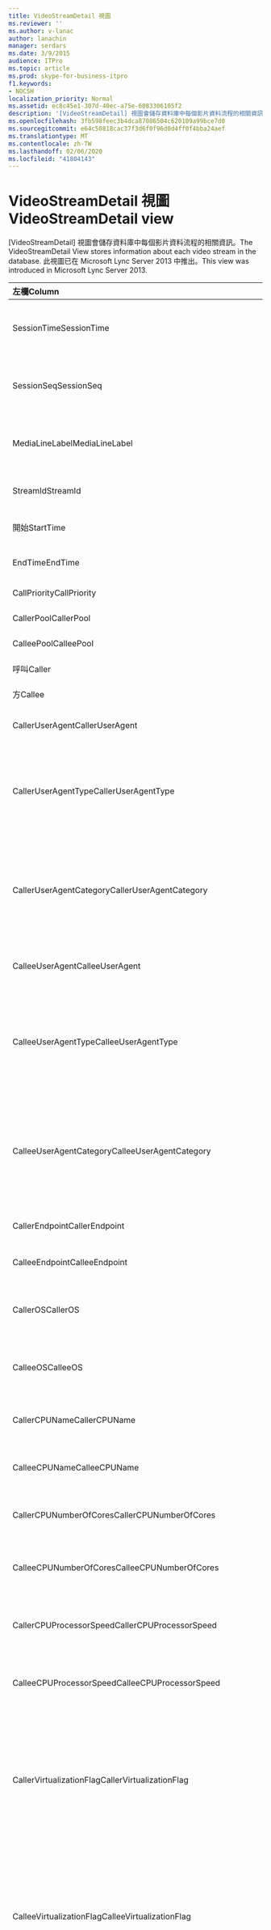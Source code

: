 ```yaml
---
title: VideoStreamDetail 視圖
ms.reviewer: ''
ms.author: v-lanac
author: lanachin
manager: serdars
ms.date: 3/9/2015
audience: ITPro
ms.topic: article
ms.prod: skype-for-business-itpro
f1.keywords:
- NOCSH
localization_priority: Normal
ms.assetid: ec8c45e1-307d-40ec-a75e-6083306105f2
description: '[VideoStreamDetail] 視圖會儲存資料庫中每個影片資料流程的相關資訊。 此視圖已在 Microsoft Lync Server 2013 中推出。'
ms.openlocfilehash: 3fb598feec3b4dca87086504c620109a99bce7d0
ms.sourcegitcommit: e64c50818cac37f3d6f0f96d0d4ff0f4bba24aef
ms.translationtype: MT
ms.contentlocale: zh-TW
ms.lasthandoff: 02/06/2020
ms.locfileid: "41804143"
---
```

# <a name="videostreamdetail-view"></a><span data-ttu-id="3fd37-104">VideoStreamDetail 視圖</span><span class="sxs-lookup"><span data-stu-id="3fd37-104">VideoStreamDetail view</span></span>
 
<span data-ttu-id="3fd37-105">[VideoStreamDetail] 視圖會儲存資料庫中每個影片資料流程的相關資訊。</span><span class="sxs-lookup"><span data-stu-id="3fd37-105">The VideoStreamDetail View stores information about each video stream in the database.</span></span> <span data-ttu-id="3fd37-106">此視圖已在 Microsoft Lync Server 2013 中推出。</span><span class="sxs-lookup"><span data-stu-id="3fd37-106">This view was introduced in Microsoft Lync Server 2013.</span></span>
  
|<span data-ttu-id="3fd37-107">**左欄**</span><span class="sxs-lookup"><span data-stu-id="3fd37-107">**Column**</span></span>|<span data-ttu-id="3fd37-108">**資料類型**</span><span class="sxs-lookup"><span data-stu-id="3fd37-108">**Data Type**</span></span>|<span data-ttu-id="3fd37-109">**說明**</span><span class="sxs-lookup"><span data-stu-id="3fd37-109">**Description**</span></span>|
|:-----|:-----|:-----|
|<span data-ttu-id="3fd37-110">SessionTime</span><span class="sxs-lookup"><span data-stu-id="3fd37-110">SessionTime</span></span>  <br/> |<span data-ttu-id="3fd37-111">datetime</span><span class="sxs-lookup"><span data-stu-id="3fd37-111">datetime</span></span>  <br/> |<span data-ttu-id="3fd37-112">從[MediaLine 資料表](medialine-0.md)中參照。</span><span class="sxs-lookup"><span data-stu-id="3fd37-112">Referenced from the [MediaLine table](medialine-0.md).</span></span>  <br/> |
|<span data-ttu-id="3fd37-113">SessionSeq</span><span class="sxs-lookup"><span data-stu-id="3fd37-113">SessionSeq</span></span>  <br/> |<span data-ttu-id="3fd37-114">int</span><span class="sxs-lookup"><span data-stu-id="3fd37-114">int</span></span>  <br/> |<span data-ttu-id="3fd37-115">從[MediaLine 資料表](medialine-0.md)中參照。</span><span class="sxs-lookup"><span data-stu-id="3fd37-115">Referenced from the [MediaLine table](medialine-0.md).</span></span>  <br/> |
|<span data-ttu-id="3fd37-116">MediaLineLabel</span><span class="sxs-lookup"><span data-stu-id="3fd37-116">MediaLineLabel</span></span>  <br/> |<span data-ttu-id="3fd37-117">Tinyint</span><span class="sxs-lookup"><span data-stu-id="3fd37-117">tinyint</span></span>  <br/> |<span data-ttu-id="3fd37-118">從[MediaLine 資料表](medialine-0.md)中參照。</span><span class="sxs-lookup"><span data-stu-id="3fd37-118">Referenced from the [MediaLine table](medialine-0.md).</span></span>  <br/> |
|<span data-ttu-id="3fd37-119">StreamId</span><span class="sxs-lookup"><span data-stu-id="3fd37-119">StreamId</span></span>  <br/> |<span data-ttu-id="3fd37-120">int</span><span class="sxs-lookup"><span data-stu-id="3fd37-120">int</span></span>  <br/> |<span data-ttu-id="3fd37-121">媒體線中的唯一識別碼。</span><span class="sxs-lookup"><span data-stu-id="3fd37-121">Unique ID within a media line.</span></span>  <br/> |
|<span data-ttu-id="3fd37-122">開始</span><span class="sxs-lookup"><span data-stu-id="3fd37-122">StartTime</span></span>  <br/> |<span data-ttu-id="3fd37-123">datetime</span><span class="sxs-lookup"><span data-stu-id="3fd37-123">datetime</span></span>  <br/> |<span data-ttu-id="3fd37-124">會話的開始時間。</span><span class="sxs-lookup"><span data-stu-id="3fd37-124">Start time of the session.</span></span>  <br/> |
|<span data-ttu-id="3fd37-125">EndTime</span><span class="sxs-lookup"><span data-stu-id="3fd37-125">EndTime</span></span>  <br/> |<span data-ttu-id="3fd37-126">datetime</span><span class="sxs-lookup"><span data-stu-id="3fd37-126">datetime</span></span>  <br/> |<span data-ttu-id="3fd37-127">會話的結束時間。</span><span class="sxs-lookup"><span data-stu-id="3fd37-127">End time of the session.</span></span>  <br/> |
|<span data-ttu-id="3fd37-128">CallPriority</span><span class="sxs-lookup"><span data-stu-id="3fd37-128">CallPriority</span></span>  <br/> |<span data-ttu-id="3fd37-129">int</span><span class="sxs-lookup"><span data-stu-id="3fd37-129">int</span></span>  <br/> |<span data-ttu-id="3fd37-130">通話的優先順序。</span><span class="sxs-lookup"><span data-stu-id="3fd37-130">Priority of the call.</span></span>  <br/> |
|<span data-ttu-id="3fd37-131">CallerPool</span><span class="sxs-lookup"><span data-stu-id="3fd37-131">CallerPool</span></span>  <br/> |<span data-ttu-id="3fd37-132">Nvarchar （256）</span><span class="sxs-lookup"><span data-stu-id="3fd37-132">nvarchar(256)</span></span>  <br/> |<span data-ttu-id="3fd37-133">呼叫者池 FQDN。</span><span class="sxs-lookup"><span data-stu-id="3fd37-133">Caller pool FQDN.</span></span>  <br/> |
|<span data-ttu-id="3fd37-134">CalleePool</span><span class="sxs-lookup"><span data-stu-id="3fd37-134">CalleePool</span></span>  <br/> |<span data-ttu-id="3fd37-135">Nvarchar （256）</span><span class="sxs-lookup"><span data-stu-id="3fd37-135">nvarchar(256)</span></span>  <br/> |<span data-ttu-id="3fd37-136">被呼叫方池 FQDN。</span><span class="sxs-lookup"><span data-stu-id="3fd37-136">Callee pool FQDN.</span></span>  <br/> |
|<span data-ttu-id="3fd37-137">呼叫</span><span class="sxs-lookup"><span data-stu-id="3fd37-137">Caller</span></span>  <br/> |<span data-ttu-id="3fd37-138">Nvarchar （450）</span><span class="sxs-lookup"><span data-stu-id="3fd37-138">nvarchar(450)</span></span>  <br/> |<span data-ttu-id="3fd37-139">來電者的 URI。</span><span class="sxs-lookup"><span data-stu-id="3fd37-139">Caller's URI.</span></span>  <br/> |
|<span data-ttu-id="3fd37-140">方</span><span class="sxs-lookup"><span data-stu-id="3fd37-140">Callee</span></span>  <br/> |<span data-ttu-id="3fd37-141">Nvarchar （450）</span><span class="sxs-lookup"><span data-stu-id="3fd37-141">nvarchar(450)</span></span>  <br/> |<span data-ttu-id="3fd37-142">被呼叫者的 URI。</span><span class="sxs-lookup"><span data-stu-id="3fd37-142">Callee's URI.</span></span>  <br/> |
|<span data-ttu-id="3fd37-143">CallerUserAgent</span><span class="sxs-lookup"><span data-stu-id="3fd37-143">CallerUserAgent</span></span>  <br/> |<span data-ttu-id="3fd37-144">Nvarchar （256）</span><span class="sxs-lookup"><span data-stu-id="3fd37-144">nvarchar(256)</span></span>  <br/> |<span data-ttu-id="3fd37-145">來電者的使用者代理程式字串。</span><span class="sxs-lookup"><span data-stu-id="3fd37-145">Caller's user agent string.</span></span>  <br/> |
|<span data-ttu-id="3fd37-146">CallerUserAgentType</span><span class="sxs-lookup"><span data-stu-id="3fd37-146">CallerUserAgentType</span></span>  <br/> |<span data-ttu-id="3fd37-147">Smallint</span><span class="sxs-lookup"><span data-stu-id="3fd37-147">smallint</span></span>  <br/> |<span data-ttu-id="3fd37-148">呼叫者的使用者代理程式類型。</span><span class="sxs-lookup"><span data-stu-id="3fd37-148">Type of caller's user agent.</span></span> <span data-ttu-id="3fd37-149">如需詳細資訊，請參閱[UserAgent 資料表](useragent.md)。</span><span class="sxs-lookup"><span data-stu-id="3fd37-149">See the [UserAgent table](useragent.md) for details.</span></span> <br/> |
|<span data-ttu-id="3fd37-150">CallerUserAgentCategory</span><span class="sxs-lookup"><span data-stu-id="3fd37-150">CallerUserAgentCategory</span></span>  <br/> |<span data-ttu-id="3fd37-151">Nvarchar （64）</span><span class="sxs-lookup"><span data-stu-id="3fd37-151">nvarchar(64)</span></span>  <br/> |<span data-ttu-id="3fd37-152">呼叫者的使用者代理類別。</span><span class="sxs-lookup"><span data-stu-id="3fd37-152">Category of caller's user agent.</span></span> <span data-ttu-id="3fd37-153">如需詳細資訊，請參閱[UserAgentDef 資料表（QoE）](useragentdef-qoe.md) 。</span><span class="sxs-lookup"><span data-stu-id="3fd37-153">See the [UserAgentDef table (QoE)](useragentdef-qoe.md) for details.</span></span> <br/> |
|<span data-ttu-id="3fd37-154">CalleeUserAgent</span><span class="sxs-lookup"><span data-stu-id="3fd37-154">CalleeUserAgent</span></span>  <br/> |<span data-ttu-id="3fd37-155">Nvarchar （256）</span><span class="sxs-lookup"><span data-stu-id="3fd37-155">nvarchar(256)</span></span>  <br/> |<span data-ttu-id="3fd37-156">被呼叫者的使用者代理程式字串。</span><span class="sxs-lookup"><span data-stu-id="3fd37-156">Callee's user agent string.</span></span>  <br/> |
|<span data-ttu-id="3fd37-157">CalleeUserAgentType</span><span class="sxs-lookup"><span data-stu-id="3fd37-157">CalleeUserAgentType</span></span>  <br/> |<span data-ttu-id="3fd37-158">Smallint</span><span class="sxs-lookup"><span data-stu-id="3fd37-158">smallint</span></span>  <br/> |<span data-ttu-id="3fd37-159">被呼叫者的使用者代理程式類型。</span><span class="sxs-lookup"><span data-stu-id="3fd37-159">Type of callee's user agent.</span></span> <span data-ttu-id="3fd37-160">請參閱[UserAgent 資料表](useragent.md)以取得相關資訊。</span><span class="sxs-lookup"><span data-stu-id="3fd37-160">See the [UserAgent table](useragent.md) for information.</span></span> <br/> |
|<span data-ttu-id="3fd37-161">CalleeUserAgentCategory</span><span class="sxs-lookup"><span data-stu-id="3fd37-161">CalleeUserAgentCategory</span></span>  <br/> |<span data-ttu-id="3fd37-162">Nvarchar （64）</span><span class="sxs-lookup"><span data-stu-id="3fd37-162">nvarchar(64)</span></span>  <br/> |<span data-ttu-id="3fd37-163">被呼叫者的使用者代理程式類別。</span><span class="sxs-lookup"><span data-stu-id="3fd37-163">Category of callee's user agent.</span></span> <span data-ttu-id="3fd37-164">如需資訊，請參閱[UserAgentDef 資料表（QoE）](useragentdef-qoe.md) 。</span><span class="sxs-lookup"><span data-stu-id="3fd37-164">See the [UserAgentDef table (QoE)](useragentdef-qoe.md) for information.</span></span> <br/> |
|<span data-ttu-id="3fd37-165">CallerEndpoint</span><span class="sxs-lookup"><span data-stu-id="3fd37-165">CallerEndpoint</span></span>  <br/> |<span data-ttu-id="3fd37-166">Nvarchar （256）</span><span class="sxs-lookup"><span data-stu-id="3fd37-166">nvarchar(256)</span></span>  <br/> |<span data-ttu-id="3fd37-167">來電者的端點名稱。</span><span class="sxs-lookup"><span data-stu-id="3fd37-167">Caller's endpoint name.</span></span>  <br/> |
|<span data-ttu-id="3fd37-168">CalleeEndpoint</span><span class="sxs-lookup"><span data-stu-id="3fd37-168">CalleeEndpoint</span></span>  <br/> |<span data-ttu-id="3fd37-169">Nvarchar （256）</span><span class="sxs-lookup"><span data-stu-id="3fd37-169">nvarchar(256)</span></span>  <br/> |<span data-ttu-id="3fd37-170">被呼叫者的端點名稱。</span><span class="sxs-lookup"><span data-stu-id="3fd37-170">Callee's endpoint name.</span></span>  <br/> |
|<span data-ttu-id="3fd37-171">CallerOS</span><span class="sxs-lookup"><span data-stu-id="3fd37-171">CallerOS</span></span>  <br/> |<span data-ttu-id="3fd37-172">Nvarchar</span><span class="sxs-lookup"><span data-stu-id="3fd37-172">nvarchar(128)</span></span>  <br/> |<span data-ttu-id="3fd37-173">呼叫者終點的作業系統（OS）。</span><span class="sxs-lookup"><span data-stu-id="3fd37-173">Operating system (OS) of the caller's endpoint.</span></span>  <br/> |
|<span data-ttu-id="3fd37-174">CalleeOS</span><span class="sxs-lookup"><span data-stu-id="3fd37-174">CalleeOS</span></span>  <br/> |<span data-ttu-id="3fd37-175">Nvarchar</span><span class="sxs-lookup"><span data-stu-id="3fd37-175">nvarchar(128)</span></span>  <br/> |<span data-ttu-id="3fd37-176">被呼叫者的端點的作業系統（OS）。</span><span class="sxs-lookup"><span data-stu-id="3fd37-176">Operating system (OS) of the callee's endpoint.</span></span>  <br/> |
|<span data-ttu-id="3fd37-177">CallerCPUName</span><span class="sxs-lookup"><span data-stu-id="3fd37-177">CallerCPUName</span></span>  <br/> |<span data-ttu-id="3fd37-178">Nvarchar</span><span class="sxs-lookup"><span data-stu-id="3fd37-178">nvarchar(128)</span></span>  <br/> |<span data-ttu-id="3fd37-179">呼叫者終點的 CPU 名稱。</span><span class="sxs-lookup"><span data-stu-id="3fd37-179">CPU name of the caller's endpoint.</span></span>  <br/> |
|<span data-ttu-id="3fd37-180">CalleeCPUName</span><span class="sxs-lookup"><span data-stu-id="3fd37-180">CalleeCPUName</span></span>  <br/> |<span data-ttu-id="3fd37-181">Nvarchar</span><span class="sxs-lookup"><span data-stu-id="3fd37-181">nvarchar(128)</span></span>  <br/> |<span data-ttu-id="3fd37-182">被呼叫者的端點的 CPU 名稱。</span><span class="sxs-lookup"><span data-stu-id="3fd37-182">CPU name of the callee's endpoint.</span></span>  <br/> |
|<span data-ttu-id="3fd37-183">CallerCPUNumberOfCores</span><span class="sxs-lookup"><span data-stu-id="3fd37-183">CallerCPUNumberOfCores</span></span>  <br/> |<span data-ttu-id="3fd37-184">Smallint</span><span class="sxs-lookup"><span data-stu-id="3fd37-184">smallint</span></span>  <br/> |<span data-ttu-id="3fd37-185">呼叫者終點的 CPU 核心數。</span><span class="sxs-lookup"><span data-stu-id="3fd37-185">Number of CPU cores of the caller's endpoint.</span></span>  <br/> |
|<span data-ttu-id="3fd37-186">CalleeCPUNumberOfCores</span><span class="sxs-lookup"><span data-stu-id="3fd37-186">CalleeCPUNumberOfCores</span></span>  <br/> |<span data-ttu-id="3fd37-187">Smallint</span><span class="sxs-lookup"><span data-stu-id="3fd37-187">smallint</span></span>  <br/> |<span data-ttu-id="3fd37-188">被呼叫者的端點的 CPU 核心數。</span><span class="sxs-lookup"><span data-stu-id="3fd37-188">Number of CPU cores of the callee's endpoint.</span></span>  <br/> |
|<span data-ttu-id="3fd37-189">CallerCPUProcessorSpeed</span><span class="sxs-lookup"><span data-stu-id="3fd37-189">CallerCPUProcessorSpeed</span></span>  <br/> |<span data-ttu-id="3fd37-190">int</span><span class="sxs-lookup"><span data-stu-id="3fd37-190">int</span></span>  <br/> |<span data-ttu-id="3fd37-191">呼叫者終點的 CPU 處理器速度。</span><span class="sxs-lookup"><span data-stu-id="3fd37-191">CPU processor speed of the caller's endpoint.</span></span>  <br/> |
|<span data-ttu-id="3fd37-192">CalleeCPUProcessorSpeed</span><span class="sxs-lookup"><span data-stu-id="3fd37-192">CalleeCPUProcessorSpeed</span></span>  <br/> |<span data-ttu-id="3fd37-193">int</span><span class="sxs-lookup"><span data-stu-id="3fd37-193">int</span></span>  <br/> |<span data-ttu-id="3fd37-194">被呼叫者的端點的 CPU 處理器速度。</span><span class="sxs-lookup"><span data-stu-id="3fd37-194">CPU processor speed of the callee's endpoint.</span></span>  <br/> |
|<span data-ttu-id="3fd37-195">CallerVirtualizationFlag</span><span class="sxs-lookup"><span data-stu-id="3fd37-195">CallerVirtualizationFlag</span></span>  <br/> |<span data-ttu-id="3fd37-196">Tinyint</span><span class="sxs-lookup"><span data-stu-id="3fd37-196">tinyint</span></span>  <br/> |<span data-ttu-id="3fd37-197">指出呼叫者的系統在虛擬化環境中是否正在執行。</span><span class="sxs-lookup"><span data-stu-id="3fd37-197">Indicates whether the caller's system is running in a virtualized environment.</span></span> <span data-ttu-id="3fd37-198">如需詳細資訊，請參閱[端點資料表](endpoint.md)。</span><span class="sxs-lookup"><span data-stu-id="3fd37-198">See the [Endpoint table](endpoint.md) for more information.</span></span> <br/> |
|<span data-ttu-id="3fd37-199">CalleeVirtualizationFlag</span><span class="sxs-lookup"><span data-stu-id="3fd37-199">CalleeVirtualizationFlag</span></span>  <br/> |<span data-ttu-id="3fd37-200">Tinyint</span><span class="sxs-lookup"><span data-stu-id="3fd37-200">tinyint</span></span>  <br/> |<span data-ttu-id="3fd37-201">指出被呼叫者的系統是否正在虛擬化環境中執行。</span><span class="sxs-lookup"><span data-stu-id="3fd37-201">Indicates whether the callee's system is running in a virtualized environment.</span></span> <span data-ttu-id="3fd37-202">如需詳細資訊，請參閱[端點資料表](endpoint.md)。</span><span class="sxs-lookup"><span data-stu-id="3fd37-202">See the [Endpoint table](endpoint.md) for more information.</span></span> <br/> |
|<span data-ttu-id="3fd37-203">ConnectivityIce</span><span class="sxs-lookup"><span data-stu-id="3fd37-203">ConnectivityIce</span></span>  <br/> |<span data-ttu-id="3fd37-204">Tinyint</span><span class="sxs-lookup"><span data-stu-id="3fd37-204">tinyint</span></span>  <br/> |<span data-ttu-id="3fd37-205">媒體路徑（例如直接或中繼）的相關資訊。</span><span class="sxs-lookup"><span data-stu-id="3fd37-205">Information about media path, such as direct or relayed.</span></span> <span data-ttu-id="3fd37-206">如需詳細資訊，請參閱[MediaLine 資料表](medialine-0.md)。</span><span class="sxs-lookup"><span data-stu-id="3fd37-206">See the [MediaLine table](medialine-0.md) for more information.</span></span> <br/> |
|<span data-ttu-id="3fd37-207">CallerIceWarningFlags</span><span class="sxs-lookup"><span data-stu-id="3fd37-207">CallerIceWarningFlags</span></span>  <br/> |<span data-ttu-id="3fd37-208">int</span><span class="sxs-lookup"><span data-stu-id="3fd37-208">int</span></span>  <br/> |<span data-ttu-id="3fd37-209">針對呼叫者位數標誌中描述的互動式連線建立（ICE）程式的相關資訊。</span><span class="sxs-lookup"><span data-stu-id="3fd37-209">Information about Interactive Connectivity Establishment (ICE) process described in bits flags for the caller.</span></span> <span data-ttu-id="3fd37-210">如需詳細資訊，請參閱體驗品質監視伺服器通訊協定的規格。</span><span class="sxs-lookup"><span data-stu-id="3fd37-210">For details, refer to the Quality of Experience Monitoring Server Protocol Specification.</span></span>  <br/> |
|<span data-ttu-id="3fd37-211">CalleeIceWarningFlags</span><span class="sxs-lookup"><span data-stu-id="3fd37-211">CalleeIceWarningFlags</span></span>  <br/> |<span data-ttu-id="3fd37-212">int</span><span class="sxs-lookup"><span data-stu-id="3fd37-212">int</span></span>  <br/> |<span data-ttu-id="3fd37-213">針對被呼叫者的 bits 標誌中所述的互動式連線建立（ICE）程式的相關資訊。</span><span class="sxs-lookup"><span data-stu-id="3fd37-213">Information about Interactive Connectivity Establishment (ICE) process described in bits flags for the callee.</span></span> <span data-ttu-id="3fd37-214">如需詳細資訊，請參閱體驗品質監視伺服器通訊協定的規格。</span><span class="sxs-lookup"><span data-stu-id="3fd37-214">For details, refer to the Quality of Experience Monitoring Server Protocol Specification.</span></span>  <br/> |
|<span data-ttu-id="3fd37-215">傳輸</span><span class="sxs-lookup"><span data-stu-id="3fd37-215">Transport</span></span>  <br/> |<span data-ttu-id="3fd37-216">int</span><span class="sxs-lookup"><span data-stu-id="3fd37-216">int</span></span>  <br/> |<span data-ttu-id="3fd37-217">傳輸類型：0是 UDP，1是 TCP。</span><span class="sxs-lookup"><span data-stu-id="3fd37-217">Transport type: 0 is UDP, 1 is TCP.</span></span>  <br/> |
|<span data-ttu-id="3fd37-218">CallerIPAddr</span><span class="sxs-lookup"><span data-stu-id="3fd37-218">CallerIPAddr</span></span>  <br/> |<span data-ttu-id="3fd37-219">var （50）</span><span class="sxs-lookup"><span data-stu-id="3fd37-219">var(50)</span></span>  <br/> |<span data-ttu-id="3fd37-220">來電者的 IP 位址。</span><span class="sxs-lookup"><span data-stu-id="3fd37-220">IP address of the caller.</span></span> <span data-ttu-id="3fd37-221">這可能是 IPv4 或 IPv6 位址。</span><span class="sxs-lookup"><span data-stu-id="3fd37-221">This may be either an IPv4 or an IPv6 address.</span></span>  <br/> |
|<span data-ttu-id="3fd37-222">CallerPort</span><span class="sxs-lookup"><span data-stu-id="3fd37-222">CallerPort</span></span>  <br/> |<span data-ttu-id="3fd37-223">int</span><span class="sxs-lookup"><span data-stu-id="3fd37-223">int</span></span>  <br/> |<span data-ttu-id="3fd37-224">呼叫者使用的埠。</span><span class="sxs-lookup"><span data-stu-id="3fd37-224">Port used by the caller.</span></span>  <br/> |
|<span data-ttu-id="3fd37-225">CallerInside</span><span class="sxs-lookup"><span data-stu-id="3fd37-225">CallerInside</span></span>  <br/> |<span data-ttu-id="3fd37-226">稍微</span><span class="sxs-lookup"><span data-stu-id="3fd37-226">bit</span></span>  <br/> |<span data-ttu-id="3fd37-227">指出來電者是否在組織網路內。</span><span class="sxs-lookup"><span data-stu-id="3fd37-227">Indicates whether the caller is inside the organization network.</span></span> <span data-ttu-id="3fd37-228">1表示呼叫者是在商業網路內，0代表呼叫者在網路以外。</span><span class="sxs-lookup"><span data-stu-id="3fd37-228">1 means caller is inside the enterprise network, 0 means the caller is outside the network.</span></span>  <br/> |
|<span data-ttu-id="3fd37-229">CalleeIPAddr</span><span class="sxs-lookup"><span data-stu-id="3fd37-229">CalleeIPAddr</span></span>  <br/> |<span data-ttu-id="3fd37-230">var （50）</span><span class="sxs-lookup"><span data-stu-id="3fd37-230">var(50)</span></span>  <br/> |<span data-ttu-id="3fd37-231">被呼叫者的 IP 位址。</span><span class="sxs-lookup"><span data-stu-id="3fd37-231">IP address of the callee.</span></span> <span data-ttu-id="3fd37-232">這可能是 IPv4 或 IPv6 位址。</span><span class="sxs-lookup"><span data-stu-id="3fd37-232">This may be either an IPv4 or an IPv6 address.</span></span>  <br/> |
|<span data-ttu-id="3fd37-233">CalleePort</span><span class="sxs-lookup"><span data-stu-id="3fd37-233">CalleePort</span></span>  <br/> |<span data-ttu-id="3fd37-234">int</span><span class="sxs-lookup"><span data-stu-id="3fd37-234">int</span></span>  <br/> |<span data-ttu-id="3fd37-235">被呼叫者使用的埠。</span><span class="sxs-lookup"><span data-stu-id="3fd37-235">Port used by the callee.</span></span>  <br/> |
|<span data-ttu-id="3fd37-236">CalleeInside</span><span class="sxs-lookup"><span data-stu-id="3fd37-236">CalleeInside</span></span>  <br/> |<span data-ttu-id="3fd37-237">稍微</span><span class="sxs-lookup"><span data-stu-id="3fd37-237">bit</span></span>  <br/> |<span data-ttu-id="3fd37-238">指出來電者是否在組織網路內。1代表被叫方是在商業網路內，0代表被叫方在網路以外。</span><span class="sxs-lookup"><span data-stu-id="3fd37-238">Indicates whether the caller is inside the organization network.1 means callee is inside the enterprise network, 0 means the callee is outside the network.</span></span>  <br/> |
|<span data-ttu-id="3fd37-239">CallerUserSite</span><span class="sxs-lookup"><span data-stu-id="3fd37-239">CallerUserSite</span></span>  <br/> |<span data-ttu-id="3fd37-240">Nvarchar</span><span class="sxs-lookup"><span data-stu-id="3fd37-240">nvarchar(128)</span></span>  <br/> |<span data-ttu-id="3fd37-241">來電者的網站名稱。</span><span class="sxs-lookup"><span data-stu-id="3fd37-241">Name of the caller's site.</span></span>  <br/> |
|<span data-ttu-id="3fd37-242">CallerRegion</span><span class="sxs-lookup"><span data-stu-id="3fd37-242">CallerRegion</span></span>  <br/> |<span data-ttu-id="3fd37-243">Nvarchar</span><span class="sxs-lookup"><span data-stu-id="3fd37-243">nvarchar(128)</span></span>  <br/> |<span data-ttu-id="3fd37-244">來電者網站之國家/地區的名稱。</span><span class="sxs-lookup"><span data-stu-id="3fd37-244">Name of the country/region of the caller's site.</span></span>  <br/> |
|<span data-ttu-id="3fd37-245">CalleeUserSite</span><span class="sxs-lookup"><span data-stu-id="3fd37-245">CalleeUserSite</span></span>  <br/> |<span data-ttu-id="3fd37-246">Nvarchar</span><span class="sxs-lookup"><span data-stu-id="3fd37-246">nvarchar(128)</span></span>  <br/> |<span data-ttu-id="3fd37-247">被呼叫者的網站名稱。</span><span class="sxs-lookup"><span data-stu-id="3fd37-247">Name of the callee's site.</span></span>  <br/> |
|<span data-ttu-id="3fd37-248">CalleeRegion</span><span class="sxs-lookup"><span data-stu-id="3fd37-248">CalleeRegion</span></span>  <br/> |<span data-ttu-id="3fd37-249">Nvarchar</span><span class="sxs-lookup"><span data-stu-id="3fd37-249">nvarchar(128)</span></span>  <br/> |<span data-ttu-id="3fd37-250">被呼叫者網站之國家/地區的名稱。</span><span class="sxs-lookup"><span data-stu-id="3fd37-250">Name of the country/region of the callee's site.</span></span>  <br/> |
|<span data-ttu-id="3fd37-251">CallerRelayIPAddr</span><span class="sxs-lookup"><span data-stu-id="3fd37-251">CallerRelayIPAddr</span></span>  <br/> |<span data-ttu-id="3fd37-252">var （50）</span><span class="sxs-lookup"><span data-stu-id="3fd37-252">var(50)</span></span>  <br/> |<span data-ttu-id="3fd37-253">呼叫者所使用之 A/V 邊緣服務的 IP 位址。</span><span class="sxs-lookup"><span data-stu-id="3fd37-253">IP Address of the A/V Edge service used by the caller.</span></span> <span data-ttu-id="3fd37-254">如需詳細資訊，請參閱 [ [IPAddress] 資料表](ipaddress.md)。</span><span class="sxs-lookup"><span data-stu-id="3fd37-254">See the [IPAddress table](ipaddress.md) for more information.</span></span> <br/> |
|<span data-ttu-id="3fd37-255">CallerRelayPort</span><span class="sxs-lookup"><span data-stu-id="3fd37-255">CallerRelayPort</span></span>  <br/> |<span data-ttu-id="3fd37-256">int</span><span class="sxs-lookup"><span data-stu-id="3fd37-256">int</span></span>  <br/> |<span data-ttu-id="3fd37-257">呼叫者使用的 A/V 邊緣服務上的埠。</span><span class="sxs-lookup"><span data-stu-id="3fd37-257">Port on the A/V Edge service used by the caller.</span></span>  <br/> |
|<span data-ttu-id="3fd37-258">CalleeRelayIPAddr</span><span class="sxs-lookup"><span data-stu-id="3fd37-258">CalleeRelayIPAddr</span></span>  <br/> |<span data-ttu-id="3fd37-259">var （50）</span><span class="sxs-lookup"><span data-stu-id="3fd37-259">var(50)</span></span>  <br/> |<span data-ttu-id="3fd37-260">被呼叫者所使用之 A/V 邊緣服務的 IP 位址金鑰。</span><span class="sxs-lookup"><span data-stu-id="3fd37-260">IP Address key of the A/V Edge service used by the callee.</span></span> <span data-ttu-id="3fd37-261">如需詳細資訊，請參閱 [ [IPAddress] 資料表](ipaddress.md)。</span><span class="sxs-lookup"><span data-stu-id="3fd37-261">See the [IPAddress table](ipaddress.md) for more information.</span></span> <br/> |
|<span data-ttu-id="3fd37-262">CalleeRelayPort</span><span class="sxs-lookup"><span data-stu-id="3fd37-262">CalleeRelayPort</span></span>  <br/> |<span data-ttu-id="3fd37-263">int</span><span class="sxs-lookup"><span data-stu-id="3fd37-263">int</span></span>  <br/> |<span data-ttu-id="3fd37-264">被呼叫者使用的 A/V 邊緣服務上的埠。</span><span class="sxs-lookup"><span data-stu-id="3fd37-264">Port on the A/V Edge service used by the callee.</span></span>  <br/> |
|<span data-ttu-id="3fd37-265">CallerCaptureDev</span><span class="sxs-lookup"><span data-stu-id="3fd37-265">CallerCaptureDev</span></span>  <br/> |<span data-ttu-id="3fd37-266">Varchar （256）</span><span class="sxs-lookup"><span data-stu-id="3fd37-266">varchar(256)</span></span>  <br/> |<span data-ttu-id="3fd37-267">來電者的擷取裝置名稱。</span><span class="sxs-lookup"><span data-stu-id="3fd37-267">Caller's capture device name.</span></span>  <br/> |
|<span data-ttu-id="3fd37-268">CallerRenderDev</span><span class="sxs-lookup"><span data-stu-id="3fd37-268">CallerRenderDev</span></span>  <br/> |<span data-ttu-id="3fd37-269">Varchar （256）</span><span class="sxs-lookup"><span data-stu-id="3fd37-269">varchar(256)</span></span>  <br/> |<span data-ttu-id="3fd37-270">來電者的轉譯裝置名稱。</span><span class="sxs-lookup"><span data-stu-id="3fd37-270">Caller's render device name.</span></span>  <br/> |
|<span data-ttu-id="3fd37-271">CallerCaptureDevDriver</span><span class="sxs-lookup"><span data-stu-id="3fd37-271">CallerCaptureDevDriver</span></span>  <br/> |<span data-ttu-id="3fd37-272">Varchar （256）</span><span class="sxs-lookup"><span data-stu-id="3fd37-272">varchar(256)</span></span>  <br/> |<span data-ttu-id="3fd37-273">來電者的捕獲裝置驅動程式名稱。</span><span class="sxs-lookup"><span data-stu-id="3fd37-273">Caller's capture device driver name.</span></span>  <br/> |
|<span data-ttu-id="3fd37-274">CallerRenderDevDriver</span><span class="sxs-lookup"><span data-stu-id="3fd37-274">CallerRenderDevDriver</span></span>  <br/> |<span data-ttu-id="3fd37-275">Varchar （256）</span><span class="sxs-lookup"><span data-stu-id="3fd37-275">varchar(256)</span></span>  <br/> |<span data-ttu-id="3fd37-276">來電者的轉譯裝置驅動程式名稱。</span><span class="sxs-lookup"><span data-stu-id="3fd37-276">Caller's render device driver name.</span></span>  <br/> |
|<span data-ttu-id="3fd37-277">CalleeCaptureDev</span><span class="sxs-lookup"><span data-stu-id="3fd37-277">CalleeCaptureDev</span></span>  <br/> |<span data-ttu-id="3fd37-278">Varchar （256）</span><span class="sxs-lookup"><span data-stu-id="3fd37-278">varchar(256)</span></span>  <br/> |<span data-ttu-id="3fd37-279">被呼叫者的擷取裝置名稱。</span><span class="sxs-lookup"><span data-stu-id="3fd37-279">Callee's capture device name.</span></span>  <br/> |
|<span data-ttu-id="3fd37-280">CalleeRenderDev</span><span class="sxs-lookup"><span data-stu-id="3fd37-280">CalleeRenderDev</span></span>  <br/> |<span data-ttu-id="3fd37-281">Varchar （256）</span><span class="sxs-lookup"><span data-stu-id="3fd37-281">varchar(256)</span></span>  <br/> |<span data-ttu-id="3fd37-282">被呼叫者的轉譯裝置名稱。</span><span class="sxs-lookup"><span data-stu-id="3fd37-282">Callee's render device name.</span></span>  <br/> |
|<span data-ttu-id="3fd37-283">CalleCaptureDevDriver</span><span class="sxs-lookup"><span data-stu-id="3fd37-283">CalleCaptureDevDriver</span></span>  <br/> |<span data-ttu-id="3fd37-284">Varchar （256）</span><span class="sxs-lookup"><span data-stu-id="3fd37-284">varchar(256)</span></span>  <br/> |<span data-ttu-id="3fd37-285">被呼叫者的捕獲裝置驅動程式名稱。</span><span class="sxs-lookup"><span data-stu-id="3fd37-285">Callee's capture device driver name.</span></span>  <br/> |
|<span data-ttu-id="3fd37-286">CalleeRenderDevDriver</span><span class="sxs-lookup"><span data-stu-id="3fd37-286">CalleeRenderDevDriver</span></span>  <br/> |<span data-ttu-id="3fd37-287">Varchar （256）</span><span class="sxs-lookup"><span data-stu-id="3fd37-287">varchar(256)</span></span>  <br/> |<span data-ttu-id="3fd37-288">被呼叫者的轉譯裝置驅動程式名稱。</span><span class="sxs-lookup"><span data-stu-id="3fd37-288">Callee's render device driver name.</span></span>  <br/> |
|<span data-ttu-id="3fd37-289">CallerNetworkConnectionType</span><span class="sxs-lookup"><span data-stu-id="3fd37-289">CallerNetworkConnectionType</span></span>  <br/> |<span data-ttu-id="3fd37-290">Tinyint</span><span class="sxs-lookup"><span data-stu-id="3fd37-290">tinyint</span></span>  <br/> |<span data-ttu-id="3fd37-291">來電者的網路連線類型：0是 [有線]，1是 [無線]。</span><span class="sxs-lookup"><span data-stu-id="3fd37-291">Caller's network connection type: 0 is wired, 1 is wireless.</span></span>  <br/> |
|<span data-ttu-id="3fd37-292">CallerVPN</span><span class="sxs-lookup"><span data-stu-id="3fd37-292">CallerVPN</span></span>  <br/> |<span data-ttu-id="3fd37-293">稍微</span><span class="sxs-lookup"><span data-stu-id="3fd37-293">bit</span></span>  <br/> |<span data-ttu-id="3fd37-294">指出呼叫者是否已經由虛擬專用網路連接。</span><span class="sxs-lookup"><span data-stu-id="3fd37-294">Indicates whether or not the caller connected over a virtual private network.</span></span> <span data-ttu-id="3fd37-295">1是虛擬私人網路（VPN），0是非 VPN。</span><span class="sxs-lookup"><span data-stu-id="3fd37-295">1 is virtual private network (VPN), 0 is non-VPN.</span></span>  <br/> |
|<span data-ttu-id="3fd37-296">CallerLinkSpeed</span><span class="sxs-lookup"><span data-stu-id="3fd37-296">CallerLinkSpeed</span></span>  <br/> |<span data-ttu-id="3fd37-297">小數（18，）</span><span class="sxs-lookup"><span data-stu-id="3fd37-297">decimal(18,)</span></span>  <br/> |<span data-ttu-id="3fd37-298">呼叫者端點的網路連結速度，以 bps 表示。</span><span class="sxs-lookup"><span data-stu-id="3fd37-298">Network link speed for the caller's endpoint in bps.</span></span>  <br/> |
|<span data-ttu-id="3fd37-299">CalleeNetworkConnectionType</span><span class="sxs-lookup"><span data-stu-id="3fd37-299">CalleeNetworkConnectionType</span></span>  <br/> |<span data-ttu-id="3fd37-300">Tinyint</span><span class="sxs-lookup"><span data-stu-id="3fd37-300">tinyint</span></span>  <br/> |<span data-ttu-id="3fd37-301">被呼叫者的網路連線類型：0是 [有線]，1是 [無線]。</span><span class="sxs-lookup"><span data-stu-id="3fd37-301">Callee's network connection type: 0 is wired, 1 is wireless.</span></span>  <br/> |
|<span data-ttu-id="3fd37-302">CalleeVPN</span><span class="sxs-lookup"><span data-stu-id="3fd37-302">CalleeVPN</span></span>  <br/> |<span data-ttu-id="3fd37-303">稍微</span><span class="sxs-lookup"><span data-stu-id="3fd37-303">bit</span></span>  <br/> |<span data-ttu-id="3fd37-304">指出被呼叫者是否已經由虛擬私人網路絡進行連線。</span><span class="sxs-lookup"><span data-stu-id="3fd37-304">Indicates whether or not the callee connected over a virtual private network.</span></span> <span data-ttu-id="3fd37-305">1是虛擬私人網路（VPN），0是非 VPN。</span><span class="sxs-lookup"><span data-stu-id="3fd37-305">1 is virtual private network (VPN), 0 is non-VPN.</span></span>  <br/> |
|<span data-ttu-id="3fd37-306">CalleeLinkSpeed</span><span class="sxs-lookup"><span data-stu-id="3fd37-306">CalleeLinkSpeed</span></span>  <br/> |<span data-ttu-id="3fd37-307">小數（18，0）</span><span class="sxs-lookup"><span data-stu-id="3fd37-307">decimal(18,0)</span></span>  <br/> |<span data-ttu-id="3fd37-308">被呼叫者的端點的網路連結速度（bps）。</span><span class="sxs-lookup"><span data-stu-id="3fd37-308">Network link speed for the callee's endpoint (in bps).</span></span>  <br/> |
|<span data-ttu-id="3fd37-309">ConversationalMOS</span><span class="sxs-lookup"><span data-stu-id="3fd37-309">ConversationalMOS</span></span>  <br/> |<span data-ttu-id="3fd37-310">decimal （3，2）</span><span class="sxs-lookup"><span data-stu-id="3fd37-310">decimal(3,2)</span></span>  <br/> |<span data-ttu-id="3fd37-311">Narrowband 音訊會話的會話 MOS （根據兩個音訊資料流程）。</span><span class="sxs-lookup"><span data-stu-id="3fd37-311">Narrowband Conversational MOS of the audio sessions (based on both audio streams).</span></span>  <br/> |
|<span data-ttu-id="3fd37-312">AppliedBandwidthLimit</span><span class="sxs-lookup"><span data-stu-id="3fd37-312">AppliedBandwidthLimit</span></span>  <br/> |<span data-ttu-id="3fd37-313">int</span><span class="sxs-lookup"><span data-stu-id="3fd37-313">int</span></span>  <br/> |<span data-ttu-id="3fd37-314">在給定各種原則設定（TURN、API、SDP、原則伺服器等）的情況下，套用到指定傳送端資料流程的實際頻寬。</span><span class="sxs-lookup"><span data-stu-id="3fd37-314">Actual bandwidth applied to the given send side stream given various policy settings (TURN, API, SDP, Policy Server, and so on).</span></span> <span data-ttu-id="3fd37-315">這不會與有效的頻寬混淆，因為頻寬估計可能會有較低的效率。</span><span class="sxs-lookup"><span data-stu-id="3fd37-315">This is not to be confused with the effective bandwidth because there can be a lower effective bandwidth based on the bandwidth estimate.</span></span> <span data-ttu-id="3fd37-316">這實際上是最大頻寬：傳送資料流程可能會受到頻寬估計所施加的限制。</span><span class="sxs-lookup"><span data-stu-id="3fd37-316">This is basically the maximum bandwidth the send stream can take barring limits imposed by the bandwidth estimate.</span></span>  <br/> |
|<span data-ttu-id="3fd37-317">JitterInterArrival</span><span class="sxs-lookup"><span data-stu-id="3fd37-317">JitterInterArrival</span></span>  <br/> |<span data-ttu-id="3fd37-318">int</span><span class="sxs-lookup"><span data-stu-id="3fd37-318">int</span></span>  <br/> |<span data-ttu-id="3fd37-319">從即時控制通訊協定（RTCP）統計資料的平均網路抖動。</span><span class="sxs-lookup"><span data-stu-id="3fd37-319">Average network jitter from Real Time Control Protocol (RTCP) statistics.</span></span>  <br/> |
|<span data-ttu-id="3fd37-320">JitterInterArrivalMax</span><span class="sxs-lookup"><span data-stu-id="3fd37-320">JitterInterArrivalMax</span></span>  <br/> |<span data-ttu-id="3fd37-321">int</span><span class="sxs-lookup"><span data-stu-id="3fd37-321">int</span></span>  <br/> |<span data-ttu-id="3fd37-322">通話期間網路抖動的最大值。</span><span class="sxs-lookup"><span data-stu-id="3fd37-322">Maximum network jitter during the call.</span></span>  <br/> |
|<span data-ttu-id="3fd37-323">環路</span><span class="sxs-lookup"><span data-stu-id="3fd37-323">RoundTrip</span></span>  <br/> |<span data-ttu-id="3fd37-324">int</span><span class="sxs-lookup"><span data-stu-id="3fd37-324">int</span></span>  <br/> |<span data-ttu-id="3fd37-325">從 RTCP 統計資料中往返的時間。</span><span class="sxs-lookup"><span data-stu-id="3fd37-325">Round trip time from RTCP statistics.</span></span>  <br/> |
|<span data-ttu-id="3fd37-326">RoundTripMax</span><span class="sxs-lookup"><span data-stu-id="3fd37-326">RoundTripMax</span></span>  <br/> |<span data-ttu-id="3fd37-327">int</span><span class="sxs-lookup"><span data-stu-id="3fd37-327">int</span></span>  <br/> |<span data-ttu-id="3fd37-328">音訊資料流程的最大往返行程時間。</span><span class="sxs-lookup"><span data-stu-id="3fd37-328">Maximum round trip time for the audio stream.</span></span>  <br/> |
|<span data-ttu-id="3fd37-329">PacketLossRate</span><span class="sxs-lookup"><span data-stu-id="3fd37-329">PacketLossRate</span></span>  <br/> |<span data-ttu-id="3fd37-330">十進位（5，4）</span><span class="sxs-lookup"><span data-stu-id="3fd37-330">decimal(5,4)</span></span>  <br/> |<span data-ttu-id="3fd37-331">通話期間的平均資料包遺失率。</span><span class="sxs-lookup"><span data-stu-id="3fd37-331">Average packet loss rate during the call.</span></span>  <br/> |
|<span data-ttu-id="3fd37-332">PacketLossRateMax</span><span class="sxs-lookup"><span data-stu-id="3fd37-332">PacketLossRateMax</span></span>  <br/> |<span data-ttu-id="3fd37-333">十進位（5，4）</span><span class="sxs-lookup"><span data-stu-id="3fd37-333">decimal(5,4)</span></span>  <br/> |<span data-ttu-id="3fd37-334">通話期間觀察到的最大資料包遺失。</span><span class="sxs-lookup"><span data-stu-id="3fd37-334">Maximum packet loss observed during the call.</span></span>  <br/> |
|<span data-ttu-id="3fd37-335">PacketUtilization</span><span class="sxs-lookup"><span data-stu-id="3fd37-335">PacketUtilization</span></span>  <br/> |<span data-ttu-id="3fd37-336">int</span><span class="sxs-lookup"><span data-stu-id="3fd37-336">int</span></span>  <br/> |<span data-ttu-id="3fd37-337">影片串流的資料包計數（即時傳輸通訊協定、RTP）。</span><span class="sxs-lookup"><span data-stu-id="3fd37-337">Packet count for the video stream (Real Time Transport Protocol, RTP).</span></span>  <br/> |
|<span data-ttu-id="3fd37-338">BandwidthEst</span><span class="sxs-lookup"><span data-stu-id="3fd37-338">BandwidthEst</span></span>  <br/> |<span data-ttu-id="3fd37-339">int</span><span class="sxs-lookup"><span data-stu-id="3fd37-339">int</span></span>  <br/> |<span data-ttu-id="3fd37-340">音訊資料流程的頻寬估計值。</span><span class="sxs-lookup"><span data-stu-id="3fd37-340">Bandwidth estimates for the audio stream.</span></span>  <br/> |
|<span data-ttu-id="3fd37-341">PayloadDescription</span><span class="sxs-lookup"><span data-stu-id="3fd37-341">PayloadDescription</span></span>  <br/> |<span data-ttu-id="3fd37-342">int</span><span class="sxs-lookup"><span data-stu-id="3fd37-342">int</span></span>  <br/> |<span data-ttu-id="3fd37-343">用於通話的音訊編解碼器，從[PayloadDescription 資料表](payloaddescription.md)中引用。</span><span class="sxs-lookup"><span data-stu-id="3fd37-343">Audio codec used for the call, referenced from the [PayloadDescription table](payloaddescription.md).</span></span>  <br/> |
|<span data-ttu-id="3fd37-344">VideoResolution</span><span class="sxs-lookup"><span data-stu-id="3fd37-344">VideoResolution</span></span>  <br/> |<span data-ttu-id="3fd37-345">char （9）</span><span class="sxs-lookup"><span data-stu-id="3fd37-345">char(9)</span></span>  <br/> |<span data-ttu-id="3fd37-346">以圖元為單位的影片解析度，以圖元為單位的寬度乘以圖元高度。</span><span class="sxs-lookup"><span data-stu-id="3fd37-346">Resolution of the video in pixels width multiplied by pixels height.</span></span> <span data-ttu-id="3fd37-347">報告為字串。</span><span class="sxs-lookup"><span data-stu-id="3fd37-347">Reported as a string.</span></span>  <br/> |
|<span data-ttu-id="3fd37-348">VideoBitRateAvg</span><span class="sxs-lookup"><span data-stu-id="3fd37-348">VideoBitRateAvg</span></span>  <br/> |<span data-ttu-id="3fd37-349">int</span><span class="sxs-lookup"><span data-stu-id="3fd37-349">int</span></span>  <br/> |<span data-ttu-id="3fd37-350">影片串流的平均位元速率。</span><span class="sxs-lookup"><span data-stu-id="3fd37-350">Average bit rate of the video stream.</span></span>  <br/> |
|<span data-ttu-id="3fd37-351">InboundVideoFrameRateAvg</span><span class="sxs-lookup"><span data-stu-id="3fd37-351">InboundVideoFrameRateAvg</span></span>  <br/> |<span data-ttu-id="3fd37-352">十進位（9，4）</span><span class="sxs-lookup"><span data-stu-id="3fd37-352">decimal(9,4)</span></span>  <br/> |<span data-ttu-id="3fd37-353">收到的視頻畫面播放速率。</span><span class="sxs-lookup"><span data-stu-id="3fd37-353">Frame rate of video received.</span></span>  <br/> |
|<span data-ttu-id="3fd37-354">OutboundVideoFrameRateAvg</span><span class="sxs-lookup"><span data-stu-id="3fd37-354">OutboundVideoFrameRateAvg</span></span>  <br/> |<span data-ttu-id="3fd37-355">十進位（9，4）</span><span class="sxs-lookup"><span data-stu-id="3fd37-355">decimal(9,4)</span></span>  <br/> |<span data-ttu-id="3fd37-356">已傳送的視頻畫面播放速率。</span><span class="sxs-lookup"><span data-stu-id="3fd37-356">Frame rate of video sent.</span></span>  <br/> |
|<span data-ttu-id="3fd37-357">ViideoBitRateMax</span><span class="sxs-lookup"><span data-stu-id="3fd37-357">ViideoBitRateMax</span></span>  <br/> |<span data-ttu-id="3fd37-358">int</span><span class="sxs-lookup"><span data-stu-id="3fd37-358">int</span></span>  <br/> |<span data-ttu-id="3fd37-359">影片會話期間的最大視頻位元速率。</span><span class="sxs-lookup"><span data-stu-id="3fd37-359">Maximum video bit rate during the video session.</span></span>  <br/> |
|<span data-ttu-id="3fd37-360">VideoPacketLossRate</span><span class="sxs-lookup"><span data-stu-id="3fd37-360">VideoPacketLossRate</span></span>  <br/> |<span data-ttu-id="3fd37-361">十進位（9，4）</span><span class="sxs-lookup"><span data-stu-id="3fd37-361">decimal(9,4)</span></span>  <br/> |<span data-ttu-id="3fd37-362">視頻資料包遺失的頻率。</span><span class="sxs-lookup"><span data-stu-id="3fd37-362">Rate at which video packets were lost.</span></span>  <br/> |
|<span data-ttu-id="3fd37-363">VideoFrameLossRate</span><span class="sxs-lookup"><span data-stu-id="3fd37-363">VideoFrameLossRate</span></span>  <br/> |<span data-ttu-id="3fd37-364">decimal （9.4）</span><span class="sxs-lookup"><span data-stu-id="3fd37-364">decimal(9.4)</span></span>  <br/> |<span data-ttu-id="3fd37-365">遺失的視頻畫面總百分比。</span><span class="sxs-lookup"><span data-stu-id="3fd37-365">Percentage of total video frames that are lost.</span></span>  <br/> |
|<span data-ttu-id="3fd37-366">VideoFEC</span><span class="sxs-lookup"><span data-stu-id="3fd37-366">VideoFEC</span></span>  <br/> |<span data-ttu-id="3fd37-367">稍微</span><span class="sxs-lookup"><span data-stu-id="3fd37-367">bit</span></span>  <br/> |<span data-ttu-id="3fd37-368">不使用。</span><span class="sxs-lookup"><span data-stu-id="3fd37-368">Not used.</span></span>  <br/> |
|<span data-ttu-id="3fd37-369">VideoAllocateBWAvg</span><span class="sxs-lookup"><span data-stu-id="3fd37-369">VideoAllocateBWAvg</span></span>  <br/> |<span data-ttu-id="3fd37-370">int</span><span class="sxs-lookup"><span data-stu-id="3fd37-370">int</span></span>  <br/> |<span data-ttu-id="3fd37-371">為影片所分配的平均頻寬量。</span><span class="sxs-lookup"><span data-stu-id="3fd37-371">Average amount of bandwidth allocated for video.</span></span>  <br/> |
|<span data-ttu-id="3fd37-372">VideoLocalFrameLossPercentageAvg</span><span class="sxs-lookup"><span data-stu-id="3fd37-372">VideoLocalFrameLossPercentageAvg</span></span>  <br/> |<span data-ttu-id="3fd37-373">decimal （9.4）</span><span class="sxs-lookup"><span data-stu-id="3fd37-373">decimal(9.4)</span></span>  <br/> |<span data-ttu-id="3fd37-374">遺失的視頻畫面總百分比。</span><span class="sxs-lookup"><span data-stu-id="3fd37-374">Percentage of total video frames that were lost.</span></span>  <br/> |
|<span data-ttu-id="3fd37-375">SenderIsCallerPAI</span><span class="sxs-lookup"><span data-stu-id="3fd37-375">SenderIsCallerPAI</span></span>  <br/> |<span data-ttu-id="3fd37-376">稍微</span><span class="sxs-lookup"><span data-stu-id="3fd37-376">bit</span></span>  <br/> |<span data-ttu-id="3fd37-377">P 斷言身分識別資訊的資料流程方向。</span><span class="sxs-lookup"><span data-stu-id="3fd37-377">Stream direction for p-asserted identity information.</span></span> <span data-ttu-id="3fd37-378">1表示資料流程方向從來電者到被叫方;0表示資料流程方向是從被叫方到來電者。</span><span class="sxs-lookup"><span data-stu-id="3fd37-378">1 means the stream direction is from the caller to the callee; 0 means the stream direction is from the callee to the caller.</span></span>  <br/> |
   

